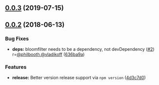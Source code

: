 ## [0.0.3](https://github.com/mozilla/fxa-common-password-list/compare/v0.0.2...v0.0.3) (2019-07-15)



## [0.0.2](https://github.com/mozilla/fxa-common-password-list/compare/v0.0.1...v0.0.2) (2018-06-13)


### Bug Fixes

* **deps:** bloomfilter needs to be a dependency, not devDependency ([#2](https://github.com/mozilla/fxa-common-password-list/issues/2)) r=[@philbooth](https://github.com/philbooth),[@vladikoff](https://github.com/vladikoff) ([636ba9a](https://github.com/mozilla/fxa-common-password-list/commit/636ba9a))


### Features

* **release:** Better version release support via `npm version` ([4d3c7d0](https://github.com/mozilla/fxa-common-password-list/commit/4d3c7d0))



